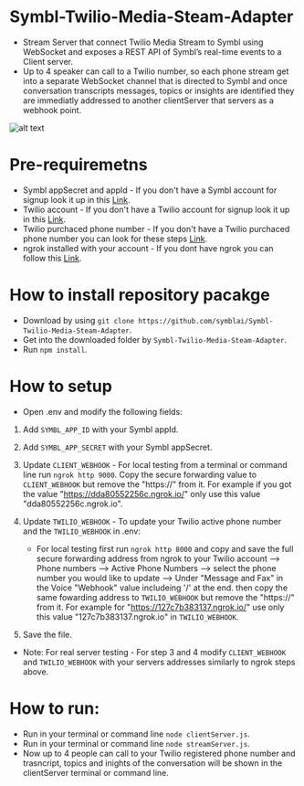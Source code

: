 # Symbl-Twilio-Media-Steam-Adapter

- Stream Server that connect Twilio Media Stream to Symbl using WebSocket and exposes a REST API of Symbl’s real-time events to a Client server.
- Up to 4 speaker can call to a Twilio number, so each phone stream get into a separate WebSocket channel that is directed to Symbl and once conversation transcripts messages, topics or insights are identified they are immediatly addressed to another clientServer that servers as a webhook point.  

![alt text](https://guysapir-postman-experiment-bucket.s3-us-west-2.amazonaws.com/Screen+Shot+2021-03-02+at+2.55.23+PM.png)

# Pre-requiremetns
- Symbl appSecret and appId - If you don't have a Symbl account for signup look it up in this [Link](https://platform.symbl.ai/#/signup).
- Twilio account - If you don't have a Twilio account for signup look it up in this [Link](https://www.twilio.com/try-twilio).
- Twilio purchaced phone number - If you don't have a Twilio purchaced phone number you can look for these steps [Link](https://support.twilio.com/hc/en-us/articles/223135247-How-to-Search-for-and-Buy-a-Twilio-Phone-Number-from-Console).
- ngrok installed with your account - If you dont have ngrok you can follow this [Link](https://dashboard.ngrok.com/get-started/setup).


# How to install repository pacakge
- Download by using ```git clone https://github.com/symblai/Symbl-Twilio-Media-Steam-Adapter```.
- Get into the downloaded folder by ```Symbl-Twilio-Media-Steam-Adapter```.
- Run ```npm install```.

# How to setup
- Open .env and modify the following fields:
1. Add ```SYMBL_APP_ID``` with your Symbl appId.
2. Add ```SYMBL_APP_SECRET``` with your Symbl appSecret.
3. Update ```CLIENT_WEBHOOK``` - For local testing from a terminal or command line run ```ngrok http 9000```. Copy the secure forwarding value to ```CLIENT_WEBHOOK``` but remove the "https://" from it. For example if you got the value "https://dda80552256c.ngrok.io/" only use this value "dda80552256c.ngrok.io". 
4. Update  ```TWILIO_WEBHOOK``` - To update your Twilio active phone number and the ```TWILIO_WEBHOOK``` in .env:
   - For local testing first run ```ngrok http 8000``` and copy and save the full secure forwarding address from ngrok to your Twilio account --> Phone numbers --> Active Phone Numbers --> select the phone number you would like to update --> Under "Message and Fax" in the Voice "Webhook" value includeing '/' at the end. then copy the same fowarding address to ```TWILIO_WEBHOOK``` but remove the "https://" from it. For example for "https://127c7b383137.ngrok.io/" use only this value "127c7b383137.ngrok.io" in ```TWILIO_WEBHOOK```.

5. Save the file. 
- Note: For real server testing - For step 3 and 4 modify ```CLIENT_WEBHOOK``` and ```TWILIO_WEBHOOK``` with your servers addresses similarly to ngrok steps above. 

# How to run:
- Run in your terminal or command line  ```node clientServer.js```.
- Run in your terminal or command line  ```node streamServer.js```.
- Now up to 4 people can call to your Twilio registered phone number and trasncript, topics and inights of the conversation will be shown in the clientServer terminal or command line. 


